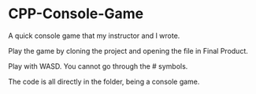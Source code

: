# CPP-Console-Game
A quick console game that my instructor and I wrote.

Play the game by cloning the project and opening the file in Final Product.

Play with WASD. You cannot go through the # symbols.

The code is all directly in the folder, being a console game.
